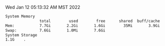 Wed Jan 12 05:13:32 AM MST 2022
```bash
System Memory
               total        used        free      shared  buff/cache   available
Mem:           7.7Gi       2.2Gi       1.6Gi        35Mi       3.9Gi       5.1Gi
Swap:          7.6Gi       1.0Mi       7.6Gi
System Storage
1.1G	.
```
